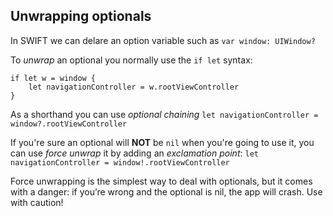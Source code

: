 ## Unwrapping optionals

In SWIFT we can delare an option variable such as `var window: UIWindow?`

To *unwrap* an optional you normally use the `if let` syntax:

```
if let w = window {
	let navigationController = w.rootViewController
}
```

As a shorthand you can use *optional chaining*
`let navigationController = window?.rootViewController`

If you're sure an optional will **NOT** be `nil` when you're going to use it, you can use *force unwrap* it by adding an *exclamation point*:
`let navigationController = window!.rootViewController`

Force unwrapping is the simplest way to deal with optionals, but it comes with a danger: if you’re wrong and the optional is nil, the app will crash. Use with caution!